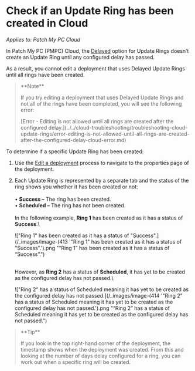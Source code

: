 # Check if an Update Ring has been created in Cloud

_Applies to: Patch My PC Cloud_

In Patch My PC (PMPC) Cloud, the [Delayed](how-cloud-update-rings-are-created.md#delayed-update-rings) option for Update Rings doesn’t create an Update Ring until any configured delay has passed.

As a result, you cannot edit a deployment that uses Delayed Update Rings until all rings have been created.

<blockquote class="wp-block-quote">
<p>**Note**</p>
<p>If you try editing a deployment that uses Delayed Update Rings and not all of the rings have been completed, you will see the following error:</p>
<p>[Error - Editing is not allowed until all rings are created after the configured delay.](../../cloud-troubleshooting/troubleshooting-cloud-update-rings/error-editing-is-not-allowed-until-all-rings-are-created-after-the-configured-delay-cloud-error.md)</p>
</blockquote>

To determine if a specific Update Ring has been created:

1. Use the [Edit a deployment](../manage-cloud-deployments/edit-a-cloud-deployment.md) process to navigate to the properties page of the deployment.
2.  Each Update Ring is represented by a separate tab and the status of the ring shows you whether it has been created or not:\
    \
    • **Success –** The ring has been created.\
    • **Scheduled –** The ring has not been created.\
    \
    In the following example, **Ring 1** has been created as it has a status of **Success**.\


    !["Ring 1" has been created as it has a status of "Success".](/_images/image-(413 '"Ring 1" has been created as it has a status of "Success".').png "“Ring 1” has been created as it has a status of “Success”.")

    \
    However, as **Ring 2** has a status of **Scheduled**, it has yet to be created as the configured delay has not passed.\


    !["Ring 2" has a status of Scheduled meaning it has yet to be created as the configured delay has not passed.](/_images/image-(414 '"Ring 2" has a status of Scheduled meaning it has yet to be created as the configured delay has not passed.').png "“Ring 2” has a status of Scheduled meaning it has yet to be created as the configured delay has not passed.")

<blockquote class="wp-block-quote">
<p>**Tip**</p>
<p>If you look in the top right-hand corner of the deployment, the timestamp shows when the deployment was created. From this and looking at the number of days delay configured for a ring, you can work out when a specific ring will be created.</p>
</blockquote>